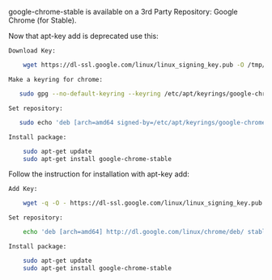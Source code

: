  

google-chrome-stable is available on a 3rd Party Repository: Google Chrome (for Stable).

Now that apt-key add is deprecated use this:

    Download Key:
```bash
    wget https://dl-ssl.google.com/linux/linux_signing_key.pub -O /tmp/google.pub
```
    Make a keyring for chrome:
```bash
   sudo gpg --no-default-keyring --keyring /etc/apt/keyrings/google-chrome.gpg --import /tmp/google.pub
```
    Set repository:
```bash
   sudo echo 'deb [arch=amd64 signed-by=/etc/apt/keyrings/google-chrome.gpg] http://dl.google.com/linux/chrome/deb/ stable main' | sudo tee /etc/apt/sources.list.d/google-chrome.list
```
    Install package:
```bash
    sudo apt-get update 
    sudo apt-get install google-chrome-stable
```
Follow the instruction for installation with apt-key add:

    Add Key:
```bash
    wget -q -O - https://dl-ssl.google.com/linux/linux_signing_key.pub | sudo apt-key add -
```
    Set repository:
```bash
    echo 'deb [arch=amd64] http://dl.google.com/linux/chrome/deb/ stable main' | sudo tee /etc/apt/sources.list.d/google-chrome.list
```
    Install package:
```bash
    sudo apt-get update 
    sudo apt-get install google-chrome-stable
```
